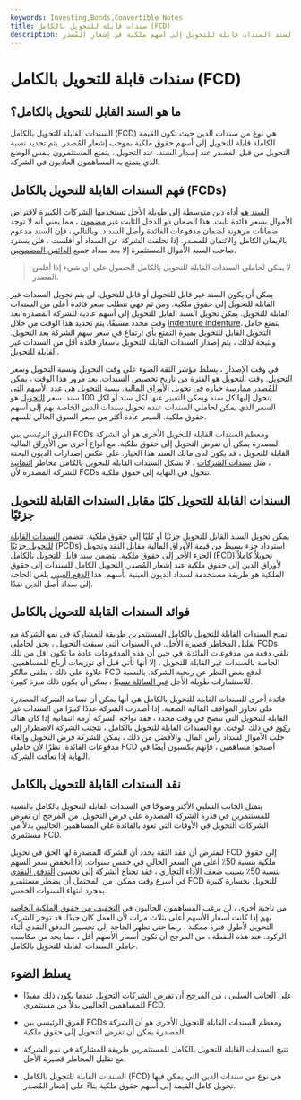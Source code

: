 ```yaml
---
keywords: Investing,Bonds,Convertible Notes
title: سندات قابلة للتحويل بالكامل (FCD)
description: السندات القابلة للتحويل بالكامل هي سندات دين تكون فيها القيمة الكاملة لسند السندات قابلة للتحويل إلى أسهم ملكية في إشعار المُصدر.
---
```


# سندات قابلة للتحويل بالكامل (FCD)
## ما هو السند القابل للتحويل بالكامل؟

السندات القابلة للتحويل بالكامل (FCD) هي نوع من سندات الدين حيث تكون القيمة الكاملة قابلة للتحويل إلى أسهم حقوق ملكية بموجب إشعار المُصدر. يتم تحديد نسبة التحويل من قبل المصدر عند إصدار السند. عند التحويل ، يتمتع المستثمرون بنفس الوضع الذي يتمتع به المساهمون العاديون في الشركة.

## فهم السندات القابلة للتحويل بالكامل (FCDs)

[السند هو](/debenture) أداة دين متوسطة إلى طويلة الأجل تستخدمها الشركات الكبيرة لاقتراض الأموال بسعر فائدة ثابت. هذا الضمان ذو الدخل الثابت غير [مضمون](/unsecureddebt) ، مما يعني أنه لا توجد ضمانات مرهونة لضمان مدفوعات الفائدة وأصل السداد. وبالتالي ، فإن السند مدعوم بالإيمان الكامل والائتمان للمصدر. إذا تخلفت الشركة عن السداد أو أفلست ، فلن يسترد صاحب السند الأموال المستثمرة إلا بعد سداد جميع [الدائنين المضمونين](/secured-creditor).

> لا يمكن لحاملي السندات القابلة للتحويل بالكامل الحصول على أي شيء إذا أفلس المصدر.

>

يمكن أن يكون السند غير قابل للتحويل أو قابل للتحويل. لن يتم تحويل السندات غير القابلة للتحويل إلى حقوق ملكية. ومن ثم فهي تتطلب سعر فائدة أعلى من السندات القابلة للتحويل. يمكن تحويل السند القابل للتحويل إلى أسهم عادية للشركة المصدرة بعد وقت محدد مسبقًا. يتم تحديد هذا الوقت من خلال [Indenture indenture](/trust_indenture). يتمتع حامل التحويل القابل للتحويل بميزة التمتع بأي ارتفاع في سعر سهم الشركة بعد التحويل. ونتيجة لذلك ، يتم إصدار السندات القابلة للتحويل بأسعار فائدة أقل من السندات غير القابلة للتحويل.

في وقت الإصدار ، يسلط مؤشر الثقة الضوء على وقت التحويل ونسبة التحويل وسعر التحويل. وقت التحويل هو الفترة من تاريخ تخصيص السندات. بعد مرور هذا الوقت ، يمكن للمُصدر ممارسة خياره في تحويل الأوراق المالية. نسبة [التحويل](/conversionratio) هي عدد الأسهم التي يتحول إليها كل سند ويمكن التعبير عنها لكل سند أو لكل 100 سند. سعر [التحويل](/conversionprice) هو السعر الذي يمكن لحاملي السندات عنده تحويل سندات الدين الخاصة بهم إلى أسهم حقوق ملكية. السعر عادة أكثر من سعر السوق الحالي للسهم.

الفرق الرئيسي بين FCDs ومعظم السندات القابلة للتحويل الأخرى هو أن الشركة المصدرة يمكن أن تفرض التحويل إلى حقوق ملكية. مع أنواع أخرى من الأوراق المالية القابلة للتحويل ، قد يكون لدى مالك السند هذا الخيار. على عكس إصدارات الديون البحتة ، مثل [سندات الشركات](/corporatebond) ، لا تشكل السندات القابلة للتحويل بالكامل مخاطر [ائتمانية](/creditrisk) للشركة المصدرة لأن FCDs تتحول في النهاية إلى حقوق ملكية.

## السندات القابلة للتحويل كليًا مقابل السندات القابلة للتحويل جزئيًا

يمكن تحويل السند القابل للتحويل جزئيًا أو كليًا إلى حقوق ملكية. تتضمن [السندات القابلة للتحويل جزئيًا](/debentureredemptionreserve) (PCDs) استرداد جزء بسيط من قيمة الأوراق المالية مقابل النقد وتحويل الجزء الآخر إلى حقوق ملكية. يتضمن سند قابل للتحويل بالكامل (FCD) تحويلاً كاملاً لأوراق الدين إلى حقوق ملكية عند إشعار المُصدر. التحويل الكامل للسندات إلى حقوق الملكية هو طريقة مستخدمة لسداد الديون العينية بأسهم. هذا [الدفع العيني](/pikbond) يلغي الحاجة إلى سداد أصل الدين نقدًا.

## فوائد السندات القابلة للتحويل بالكامل

تمنح السندات القابلة للتحويل بالكامل المستثمرين طريقة للمشاركة في نمو الشركة مع تقليل المخاطر قصيرة الأجل. في السنوات التي سبقت التحويل ، يحق لحاملي FCDs تلقي دفعة من مدفوعات الفائدة. في حين أن هذه المدفوعات عادة ما تكون أقل من تلك الخاصة بالسندات غير القابلة للتحويل ، إلا أنها تأتي قبل أي توزيعات أرباح للمساهمين. علاوة على ذلك ، يتلقى مالكو FCD الدفع بغض النظر عن ربحية الشركة. بالنسبة للاستثمارات طويلة الأجل [غير السائلة نسبيًا](/illiquid) ، يمكن أن يكون ذلك ميزة كبيرة.

فائدة أخرى للسندات القابلة للتحويل بالكامل هي أنها يمكن أن تساعد الشركة المصدرة على تجاوز المواقف المالية الصعبة. إذا أصدرت الشركة عددًا كبيرًا من السندات غير القابلة للتحويل التي تنضج في وقت محدد ، فقد تواجه الشركة أزمة ائتمانية إذا كان هناك [ركود](/recession) في ذلك الوقت. مع السندات القابلة للتحويل بالكامل ، تتجنب الشركة الاضطرار إلى جلب الأموال لسداد رأس المال. والأفضل من ذلك ، يمكن للشركة فرض التحويل وإلغاء مدفوعات الفائدة. نظرًا لأن حاملي FCD أصبحوا مساهمين ، فإنهم يكسبون أيضًا في النهاية إذا تعافت الشركة.

## نقد السندات القابلة للتحويل بالكامل

يتمثل الجانب السلبي الأكثر وضوحًا في السندات القابلة للتحويل بالكامل بالنسبة للمستثمرين في قدرة الشركة المصدرة على فرض التحويل. من المرجح أن تفرض الشركات التحويل في الأوقات التي تعود بالفائدة على المساهمين الحاليين بدلاً من مستثمري FCD.

لنفترض أن عقد الثقة يحدد أن الشركة المصدرة لها الحق في تحويل FCD إلى حقوق ملكية بنسبة 50٪ أعلى من السعر الحالي في خمس سنوات. إذا انخفض سعر السهم بنسبة 50٪ بسبب ضعف الأداء التجاري ، فقد تحتاج الشركة إلى تحسين [التدفق النقدي](/cashflow) في أسرع وقت ممكن. من المحتمل أن يضطر مستثمرو FCD للتحويل بخسارة كبيرة بمجرد انتهاء السنوات الخمس.

من ناحية أخرى ، لن يرغب المساهمون الحاليون في [التخفيف من حقوق الملكية الخاصة بهم](/dilution) إذا كانت أسعار الأسهم أعلى بثلاث مرات لأن العمل كان جيدًا. قد تؤخر الشركة التحويل لأطول فترة ممكنة ، ربما حتى تظهر الحاجة إلى تحسين التدفق النقدي أثناء الركود. عند هذه النقطة ، من المرجح أن تكون أسعار الأسهم أقل ، مما يحد من مكاسب حاملي السندات القابلة للتحويل بالكامل.

## يسلط الضوء

- على الجانب السلبي ، من المرجح أن تفرض الشركات التحويل عندما يكون ذلك مفيدًا للمساهمين الحاليين بدلاً من مستثمري FCD.

- الفرق الرئيسي بين FCDs ومعظم السندات القابلة للتحويل الأخرى هو أن الشركة المصدرة يمكن أن تفرض التحويل إلى حقوق ملكية.

- تتيح السندات القابلة للتحويل بالكامل للمستثمرين طريقة للمشاركة في نمو الشركة مع تقليل المخاطر قصيرة الأجل.

- السندات القابلة للتحويل بالكامل (FCD) هي نوع من سندات الدين التي يمكن فيها تحويل كامل القيمة إلى أسهم حقوق ملكية بناءً على إشعار المُصدر.

